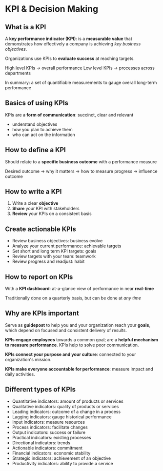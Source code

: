 # KPI & Decision Making

## What is a KPI

A **key performance indicator (KPI)**: is a **measurable value** that demonstrates how effectively a company is achieving *key business objectives*.

Organizations use KPIs to **evaluate success** at reaching targets.

High level KPIs $\rightarrow$ overall performance
Low level KPIs $\rightarrow$ processes across departments

In summary: a set of quantifiable measurements to gauge overall long-term performance

## Basics of using KPIs

KPIs are a **form of communication**: succinct, clear and relevant
- understand objectives
- how you plan to achieve them
- who can act on the information

## How to define a KPI

Should relate to a **specific business outcome** with a performance measure

Desired outcome $\rightarrow$ why it matters $\rightarrow$ how to measure progress $\rightarrow$ influence outcome

## How to write a KPI
1. Write a clear **objective**
2. **Share** your KPI with stakeholders
3. **Review** your KPIs on a consistent basis

## Create actionable KPIs
- Review business objectives: business evolve
- Analyze your current performance: achievable targets
- Set short and long term KPI targets: goals
- Review targets with your team: teamwork
- Review progress and readjust: habit

## How to report on KPIs

With a **KPI dashboard**: at-a-glance view of performance in near **real-time**

Traditionally done on a quarterly basis, but can be done at *any time*


## Why are KPIs important

Serve as **guidepost** to help you and your organization reach your **goals**, which depend on focused and consistent delivery of results.

**KPIs engage employees** towards a common goal; are a **helpful mechanism to measure performance**. KPIs help to solve poor communication.

**KPIs connect your purpose and your culture**: connected to your organization's mission.

**KPIs make everyone accountable for performance**: measure impact and daily activities.

## Different types of KPIs
- Quantitative indicators: amount of products or services
- Qualitative indicators: quality of products or services
- Leading indicators: outcome of a change in a process
- Lagging indicators: gauge historical performance
- Input indicators: measure resources
- Process indicators: facilitate changes
- Output indicators: success or failure
- Practical indicators: existing processes
- Directional indicators: trends
- Actionable indicators: commitment
- Financial indicators: economic stability
- Strategic indicators: achievement of an objective
- Productivity indicators: ability to provide a service